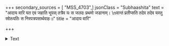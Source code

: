 +++
secondary_sources = [ "MSS_4703",]
jsonClass = "Subhaashita"
text = "आदाय वारि यत एव जहाति भूयस् तत्रैव यः स जलदः प्रथमो जडानाम्।  \nवान्तं प्रतीप्सति तदेव तदेव यस्तु स्रोतःपतिः स निरपत्रपसार्थवाहः॥"
title = "आदाय वारि"

+++

<details><summary>Text</summary>

आदाय वारि यत एव जहाति भूयस् तत्रैव यः स जलदः प्रथमो जडानाम्।  
वान्तं प्रतीप्सति तदेव तदेव यस्तु स्रोतःपतिः स निरपत्रपसार्थवाहः॥
</details>
